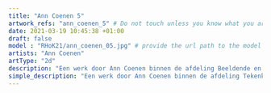 ```yaml
---
title: "Ann Coenen 5"
artwork_refs: "ann_coenen_5" # Do not touch unless you know what you are doing
date: 2021-03-19 10:45:38 +01:00
draft: false
model : "RHoK21/ann_coenen_05.jpg" # provide the url path to the model
artists: "Ann Coenen"
artType: "2d"
description: "Een werk door Ann Coenen binnen de afdeling Beeldende en audiovisuele kunst.<br><br> Een project gerealiseerd door het SDKO met steun van de VGC."
simple_description: "Een werk door Ann Coenen binnen de afdeling Tekenkunst.<br><br><br><br> Een project gerealiseerd door Dirk Derom in opdracht van het <a href='https://www.sdko.brussels'>SDKO</a> en met steun van de <a href='https://www.vgc.be/wie-zijn-wij/actief-beleid-brussel/onderwijs'>VGC</a>."
---
```

